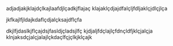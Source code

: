 adjadjakjklajdçlkajlaafdjlçadkjflajaç
klajaklçdjajdfalçljfdljaklçjdlçjlça

jkfkajlfjldajkdaflçdjalçksajdflçfa

dkjlfjdaslkjflçajdsjfasldjçladsjlfç
kjdjaljfdçlajlçfdnçldfjklçjalçja
klnjaksdçjalçjalajlçkdaçlfçjçlkjklçajk
